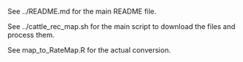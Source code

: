 See ../README.md for the main README file.

See ../cattle_rec_map.sh for the main script to download the files and
process them.

See map_to_RateMap.R for the actual conversion.